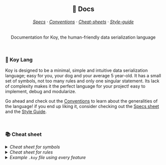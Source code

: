 <p align="center">
  <h2 align="center">📄 Docs</h2>
</p>

<h6 align="center">
  <a href="https://github.com/Pocco81/koy-lang/blob/main/docs/specs.md">Specs</a>
  ·
  <a href="https://github.com/Pocco81/koy-lang/blob/main/docs/conventions.md">Conventions</a>
  ·
  <a href="https://github.com/Pocco81/koy-lang/tree/main/docs#-cheat-sheet">Cheat-sheets</a>
  ·
  <a href="https://github.com/Pocco81/koy-lang/blob/main/docs/style-guide.md">Style-guide</a>
</h6>

<p align="center">
	Documentation for Koy, the human-friendly data serialization language
</p>

&nbsp;

### 🎏 Koy Lang

Koy is designed to be a minimal, simple and intuitive data serialization language; easy for you, your dog and your average 5 year-old. It has a small set of symbols, not too many rules and only one singular statement. Its lack of complexity makes it the perfect language for your project! easy to implement, debug and modularize.

Go ahead and check out the [Conventions](https://github.com/Pocco81/koy-lang/blob/main/docs/conventions.md) to learn about the generalities of the language! if you end up liking it, consider checking out the [Specs sheet](https://github.com/Pocco81/koy-lang/blob/main/docs/specs.md) and the [Style Guide](https://github.com/Pocco81/koy-lang/blob/main/docs/style-guide.md).

&nbsp;

### 📚 Cheat sheet

<details>
    <summary><i>Cheat sheet for symbols</i></summary>
&nbsp;

<table>
<tr>
<td> Symbols </td> <td> Function </td> <td> Example </td>

</tr>
<tr>
<td> <code>//</code> </td>
<td> Single-line comment </td>
<td>

```
// hello world!
```

</td>
</tr>

<tr>
<td> <code>/**/</code> </td>
<td> Multi-line comment </td>
<td>

```
/*
	This is a multi-line comment and
	you are watcing Disney channel!
*/
```

</td>
</tr>

</tr>
<tr>
<td> <code>:</code> </td>
<td> Set a key, followed by its data type (optional) and then the value. To define a literal key put it between single quotes (<code>''</code>) </td>
<td>

```
hello: "world!"

// specifying data type
temperature:int 12.23
```

</td>
</tr>

</tr>
<tr>
<td> <code>${}</code> </td>
<td> Call a variable </td>
<td>

```
// simple usage
name: "Michael Theodor Mouse"
hello: "Good evening ${name}"

// with arrays (using the `.` notation)
user: {
	name: "Michael",
	surnames: "Theodor Mouse"
}
hi: "Good morning ${user.name}"
```

</td>
</tr>

</tr>
<tr>
<td> <code>""</code> </td>
<td> Define a normal string </td>
<td>

```
hello: "world"
```

</td>
</tr>

</tr>
<tr>
<td> <code>""" """</code> </td>
<td> Define a multi-line string </td>
<td>

```
hello: """My name is
	Michael Theodor Mouse, but
	you can call me Peter.
"""
```

</td>
</tr>

</tr>
<tr>
<td> <code>''</code> </td>
<td> Define a literal value </td>
<td>

```
weird_path: 'pc/\fds!fd/\&24324%!@'
```

</td>
</tr>

</tr>
<tr>
<td> <code>[]</code> </td>
<td> Define an array </td>
<td>

```
hosts: [ "omega", "alpha", "gama" ]
```

</td>
</tr>

</tr>
<tr>
<td> <code>{}</code> </td>
<td> Define an object </td>
<td>

```
user: {
	name: "Michael Theodor Mouse",
	age: 92
}
```

</td>
</tr>

</tr>
<tr>
<td> <code>import</code> </td>
<td> Import other <code>.koy</code> files </td>
<td>

```
// single import
import "./directory/settings.koy"

// multiple imports
import {
	"./directory/user0.koy",
	"./directory/user1.koy",
	"./directory/user2.koy"
}
```

</td>
</tr>

</tr>
<tr>
<td> <code><<</code> </td>
<td> Overwrite values from objects </td>
<td>

```
user: {
	name: "Michael Theodor Mouse",
	age: 93
}

laptop: {
	name: "Lenovo Thinkpad",
	owner: ${user} << {
		name: "Dominic Toretto"
	}
}
```

</td>
</tr>

</table>

<br />
</details>

<details>
    <summary><i>Cheat sheet for rules</i></summary>
&nbsp;

<br />
</details>

<details>
    <summary><i>Example <code>.koy</code> file using every feature</i></summary>
&nbsp;

<br />
</details>

&nbsp;
